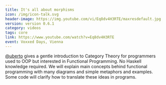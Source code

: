 ```yaml
---
title: It's all about morphisms
icon: /img/icon-talk.svg
header-image: https://img.youtube.com/vi/Eq8dv4H3RTE/maxresdefault.jpg
version: version 0.6.1
category: videos
tags: core
link: https://www.youtube.com/watch?v=Eq8dv4H3RTE
event: Voxxed Days, Vienna
---
```

[@uberto](https://github.com/uberto) gives a gentle introduction to Category Theory for programmers used to OOP but interested in Functional Programming. No Haskell knowledge required. We will explain main concepts behind functional programming with many diagrams and simple metaphors and examples. Some code will clarify how to translate these ideas in programs.
